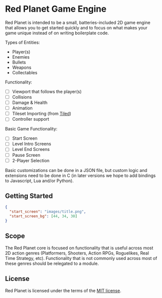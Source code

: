 # Red Planet Game Engine

Red Planet is intended to be a small, batteries-included 2D game engine that allows you to get started quickly and to focus on what makes your game unique instead of on writing boilerplate code.

Types of Entities:

* Player(s)
* Enemies
* Bullets
* Weapons
* Collectables

Functionality:

- [ ] Viewport that follows the player(s)
- [ ] Collisions
- [ ] Damage & Health
- [ ] Animation
- [ ] Tileset Importing (from [Tiled](https://www.mapeditor.org))
- [ ] Controller support

Basic Game Functionality:

- [ ] Start Screen
- [ ] Level Intro Screens
- [ ] Level End Screens
- [ ] Pause Screen
- [ ] 2-Player Selection

Basic customizations can be done in a JSON file, but custom logic and extensions need to be done in C (in later versions we hope to add bindings to Javascript, Lua and/or Python).

## Getting Started

```json
{
  "start_screen": "images/title.png",
  "start_screen_bg": [44, 34, 30]
}
```

## Scope

The Red Planet core is focused on functionality that is useful across most 2D action genres (Platformers, Shooters, Action RPGs, Roguelikes, Real Time Strategy, etc). Functionality that is not commonly used across most of these genres should be relegated to a module.

## License

Red Planet is licensed under the terms of the [MIT license](LICENSE.md).
